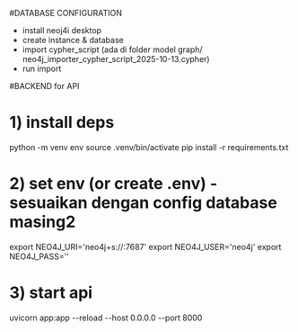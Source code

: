 #DATABASE CONFIGURATION
- install neoj4i desktop
- create instance & database
- import cypher_script (ada di folder model graph/ neo4j_importer_cypher_script_2025-10-13.cypher)
- run import


#BACKEND for API
# 1) install deps
python -m venv env
source .venv/bin/activate
pip install -r requirements.txt

# 2) set env (or create .env) - sesuaikan dengan config database masing2
export NEO4J_URI='neo4j+s://<your-aura-host>:7687'
export NEO4J_USER='neo4j'
export NEO4J_PASS='<your-password>'

# 3) start api
uvicorn app:app --reload --host 0.0.0.0 --port 8000

